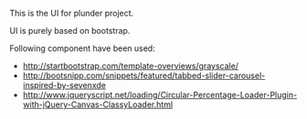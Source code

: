 This is the UI for plunder project.

UI is purely based on bootstrap.

Following component have been used:

* http://startbootstrap.com/template-overviews/grayscale/
* http://bootsnipp.com/snippets/featured/tabbed-slider-carousel-inspired-by-sevenxde
* http://www.jqueryscript.net/loading/Circular-Percentage-Loader-Plugin-with-jQuery-Canvas-ClassyLoader.html